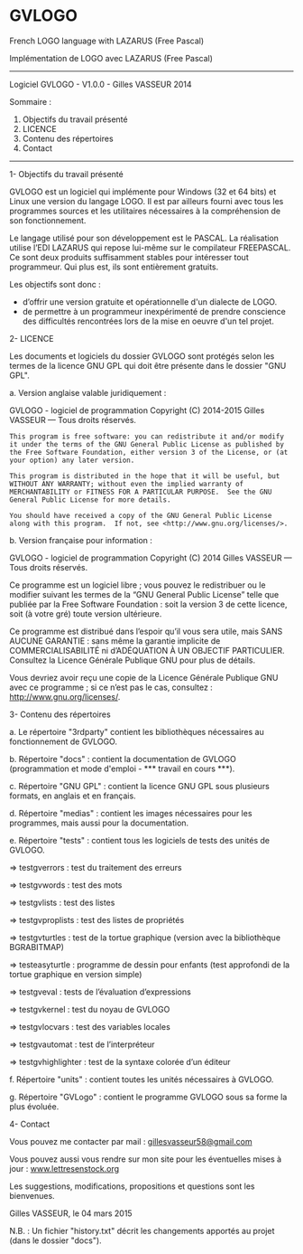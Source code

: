 ﻿GVLOGO
======

French LOGO language with LAZARUS (Free Pascal)

Implémentation de LOGO avec LAZARUS (Free Pascal)


************************************************

Logiciel GVLOGO - V1.0.0 - Gilles VASSEUR 2014

Sommaire :

1. Objectifs du travail présenté
2. LICENCE
3. Contenu des répertoires
4. Contact

************************************************

1- Objectifs du travail présenté

GVLOGO est un logiciel qui implémente pour Windows (32 et 64 bits) et Linux une version du langage LOGO. Il est par ailleurs fourni avec tous les programmes sources et les utilitaires nécessaires à la compréhension de son fonctionnement.

Le langage utilisé pour son développement est le PASCAL. La réalisation utilise l’EDI LAZARUS qui repose lui-même sur le compilateur FREEPASCAL. Ce sont deux produits suffisamment stables pour intéresser tout programmeur. Qui plus est, ils sont entièrement gratuits.

Les objectifs sont donc :
* d’offrir une version gratuite et opérationnelle d'un dialecte de LOGO.
* de permettre à un programmeur inexpérimenté de prendre conscience des difficultés rencontrées lors de la mise en oeuvre d'un tel projet.


2- LICENCE

Les documents et logiciels du dossier GVLOGO sont protégés selon les termes de la licence GNU GPL qui doit être présente dans le dossier
"GNU GPL".

a. Version anglaise valable juridiquement :

GVLOGO - logiciel  de programmation
Copyright (C) 2014-2015 Gilles VASSEUR — Tous droits réservés.

    This program is free software: you can redistribute it and/or modify it under the terms of the GNU General Public License as published by the Free Software Foundation, either version 3 of the License, or (at your option) any later version.

    This program is distributed in the hope that it will be useful, but WITHOUT ANY WARRANTY; without even the implied warranty of MERCHANTABILITY or FITNESS FOR A PARTICULAR PURPOSE.  See the GNU General Public License for more details.

    You should have received a copy of the GNU General Public License along with this program.  If not, see <http://www.gnu.org/licenses/>.

b. Version française pour information :

GVLOGO - logiciel  de programmation
Copyright (C) 2014 Gilles VASSEUR — Tous droits réservés.
  
  Ce programme est un logiciel libre ; vous pouvez le redistribuer ou le modifier suivant les termes de la “GNU General Public License” telle que publiée par la Free Software Foundation : soit la version 3 de cette licence, soit (à votre gré) toute version ultérieure.
  
  Ce programme est distribué dans l’espoir qu’il vous sera utile, mais SANS AUCUNE GARANTIE : sans même la garantie implicite de COMMERCIALISABILITÉ ni d’ADÉQUATION À UN OBJECTIF PARTICULIER. Consultez la Licence Générale Publique GNU pour plus de détails.
  
  Vous devriez avoir reçu une copie de la Licence Générale Publique GNU avec ce programme ; si ce n’est pas le cas, consultez : <http://www.gnu.org/licenses/>.

3- Contenu des répertoires

a. Le répertoire "3rdparty" contient les bibliothèques nécessaires au fonctionnement de GVLOGO.

b. Répertoire "docs" : contient la documentation de GVLOGO (programmation et mode d'emploi - *** travail en cours ***).

c. Répertoire "GNU GPL" : contient la licence GNU GPL sous plusieurs formats, en anglais et en français.

d. Répertoire "medias" : contient les images nécessaires pour les programmes, mais aussi pour la documentation.

e. Répertoire "tests" : contient tous les logiciels de tests des unités de GVLOGO.

   => testgverrors : test du traitement des erreurs

   => testgvwords : test des mots

   => testgvlists : test des listes

   => testgvproplists : test des listes de propriétés

   => testgvturtles : test de la tortue graphique (version avec la bibliothèque BGRABITMAP)

   => testeasyturtle : programme de dessin pour enfants (test approfondi de la tortue graphique en version simple)

   => testgveval : tests de l’évaluation d’expressions 

   => testgvkernel : test du noyau de GVLOGO
   
   => testgvlocvars : test des variables locales

   => testgvautomat : test de l’interpréteur

   => testgvhighlighter : test de la syntaxe colorée d’un éditeur

f. Répertoire "units" : contient toutes les unités nécessaires à GVLOGO.

g. Répertoire "GVLogo" : contient le programme GVLOGO sous sa forme la plus évoluée.

4- Contact

Vous pouvez me contacter par mail : gillesvasseur58@gmail.com

Vous pouvez aussi vous rendre sur mon site pour les éventuelles mises à jour : www.lettresenstock.org

Les suggestions, modifications, propositions et questions sont les bienvenues.

Gilles VASSEUR, le 04 mars 2015

N.B. : Un fichier "history.txt" décrit les changements apportés au projet (dans le dossier "docs").

 

